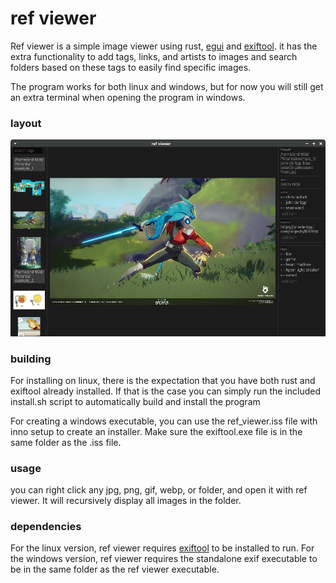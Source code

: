 # ref viewer
Ref viewer is a simple image viewer using rust, [egui](https://github.com/emilk/egui) and [exiftool](https://exiftool.org/). it has the extra functionality to add tags, links, and artists to images and search folders based on these tags to easily find specific images. 

The program works for both linux and windows, but for now you will still get an extra terminal when opening the program in windows. 

### layout
<img alt="ref viewer screenshot" src="media/ref_viewer.png"> 

### building
For installing on linux, there is the expectation that you have both rust and exiftool already installed. If that is the case you can simply run the included install.sh script to automatically build and install the program

For creating a windows executable, you can use the ref_viewer.iss file with inno setup to create an installer. Make sure the exiftool.exe file is in the same folder as the .iss file. 

### usage
you can right click any jpg, png, gif, webp, or folder, and open it with ref viewer. It will recursively display all images in the folder.

### dependencies
For the linux version, ref viewer requires [exiftool](https://exiftool.org/) to be installed to run. 
For the windows version, ref viewer requires the standalone exif executable to be in the same folder as the ref viewer executable. 